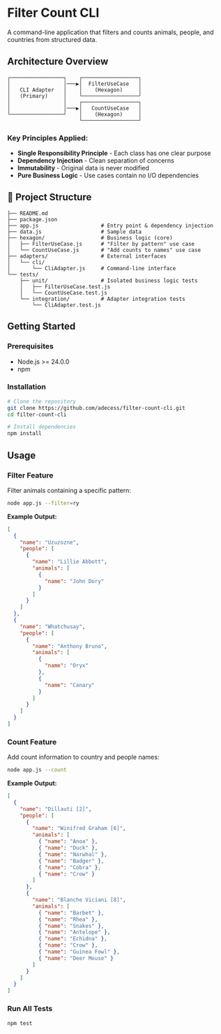 # Filter Count CLI

A command-line application that filters and counts animals, people, and countries from structured data.

## Architecture Overview

```
┌─────────────────┐    ┌──────────────────┐
│                 │───▶│  FilterUseCase   │
│   CLI Adapter   │    │    (Hexagon)     │
│   (Primary)     │    └──────────────────┘
│                 │    ┌──────────────────┐
│                 │───▶│   CountUseCase   │
└─────────────────┘    │    (Hexagon)     │
                       └──────────────────┘
```

### Key Principles Applied:

- **Single Responsibility Principle** - Each class has one clear purpose
- **Dependency Injection** - Clean separation of concerns
- **Immutability** - Original data is never modified
- **Pure Business Logic** - Use cases contain no I/O dependencies

## 📁 Project Structure

```
├── README.md
├── package.json
├── app.js                    # Entry point & dependency injection
├── data.js                   # Sample data
├── hexagon/                  # Business logic (core)
│   ├── FilterUseCase.js      # "Filter by pattern" use case
│   └── CountUseCase.js       # "Add counts to names" use case
├── adapters/                 # External interfaces
│   └── cli/
│       └── CliAdapter.js     # Command-line interface
└── tests/
    ├── unit/                 # Isolated business logic tests
    │   ├── FilterUseCase.test.js
    │   └── CountUseCase.test.js
    └── integration/          # Adapter integration tests
        └── CliAdapter.test.js
```

## Getting Started

### Prerequisites

- Node.js >= 24.0.0
- npm

### Installation

```bash
# Clone the repository
git clone https://github.com/adecess/filter-count-cli.git
cd filter-count-cli

# Install dependencies
npm install
```

## Usage

### Filter Feature

Filter animals containing a specific pattern:

```bash
node app.js --filter=ry
```

**Example Output:**

```json
[
  {
    "name": "Uzuzozne",
    "people": [
      {
        "name": "Lillie Abbott",
        "animals": [
          {
            "name": "John Dory"
          }
        ]
      }
    ]
  },
  {
    "name": "Whatchusay",
    "people": [
      {
        "name": "Anthony Bruno",
        "animals": [
          {
            "name": "Oryx"
          },
          {
            "name": "Canary"
          }
        ]
      }
    ]
  }
]
```

### Count Feature

Add count information to country and people names:

```bash
node app.js --count
```

**Example Output:**

```json
[
  {
    "name": "Dillauti [2]",
    "people": [
      {
        "name": "Winifred Graham [6]",
        "animals": [
          { "name": "Anoa" },
          { "name": "Duck" },
          { "name": "Narwhal" },
          { "name": "Badger" },
          { "name": "Cobra" },
          { "name": "Crow" }
        ]
      },
      {
        "name": "Blanche Viciani [8]",
        "animals": [
          { "name": "Barbet" },
          { "name": "Rhea" },
          { "name": "Snakes" },
          { "name": "Antelope" },
          { "name": "Echidna" },
          { "name": "Crow" },
          { "name": "Guinea Fowl" },
          { "name": "Deer Mouse" }
        ]
      }
    ]
  }
]
```

### Run All Tests

```bash
npm test
```
